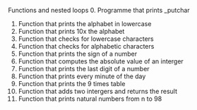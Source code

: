 Functions and nested loops
0. Programme that prints _putchar
1. Function that prints the alphabet in lowercase
2. Function that prints 10x the alphabet
3. Function that checks for lowercase characters
4. Function that checks for alphabetic characters
5. Function that prints the sign of a number
6. Function that computes the absolute value of an interger
7. Function that prints the last digit of a number
8. Function that prints every minute of the day
9. Function that prints the 9 times table
10. Function that adds two intergers and returns the result
11. Function that prints natural numbers from n to 98

